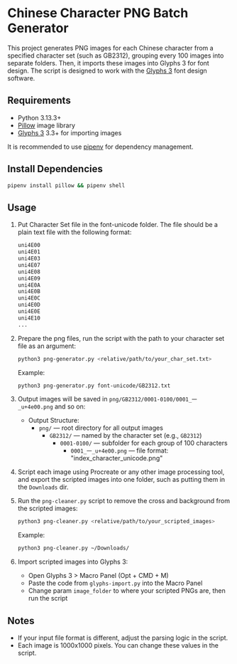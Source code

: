# Chinese Character PNG Batch Generator

This project generates PNG images for each Chinese character from a specified character set (such as GB2312), grouping every 100 images into separate folders. Then, it imports these images into Glyphs 3 for font design.
The script is designed to work with the [Glyphs 3](https://glyphsapp.com/) font design software.

## Requirements

- Python 3.13.3+
- [Pillow](https://python-pillow.org/) image library
- [Glyphs 3](<https://glyphsapp.com/>) 3.3+ for importing images

It is recommended to use [pipenv](https://pipenv.pypa.io/) for dependency management.

## Install Dependencies

```bash
pipenv install pillow && pipenv shell
```

## Usage

1. Put Character Set file in the font-unicode folder. The file should be a plain text file with the following format:

    ```txt
    uni4E00
    uni4E01
    uni4E03
    uni4E07
    uni4E08
    uni4E09
    uni4E0A
    uni4E0B
    uni4E0C
    uni4E0D
    uni4E0E
    uni4E10
    ...
    ```

2. Prepare the png files, run the script with the path to your character set file as an argument:

    ```bash
    python3 png-generator.py <relative/path/to/your_char_set.txt>
    ```

    Example:

    ```bash
    python3 png-generator.py font-unicode/GB2312.txt
    ```

3. Output images will be saved in `png/GB2312/0001-0100/0001_一_u+4e00.png` and so on:

   - Output Structure:
     - `png/` — root directory for all output images
       - `GB2312/` — named by the character set (e.g., `GB2312`)
         - `0001-0100/` — subfolder for each group of 100 characters
           - `0001_一_u+4e00.png` — file format: "index_character_unicode.png"

4. Script each image using Procreate or any other image processing tool, and export the scripted images into one folder, such as putting them in the `Downloads` dir.

5. Run the `png-cleaner.py` script to remove the cross and background from the scripted images:

    ```bash
    python3 png-cleaner.py <relative/path/to/your_scripted_images>
    ```

    Example:

    ```bash
    python3 png-cleaner.py ~/Downloads/
    ```

6. Import scripted images into Glyphs 3:

   - Open Glyphs 3 > Macro Panel (Opt + CMD + M)
   - Paste the code from `glyphs-import.py` into the Macro Panel
   - Change param `image_folder` to where your scripted PNGs are, then run the script

## Notes

- If your input file format is different, adjust the parsing logic in the script.
- Each image is 1000x1000 pixels. You can change these values in the script.
